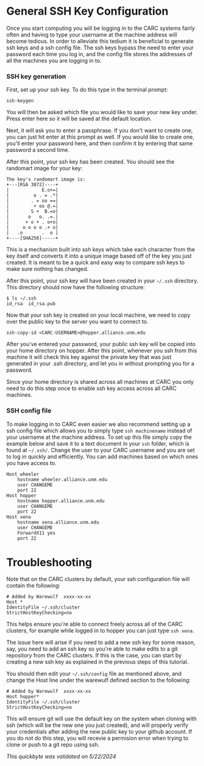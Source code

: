 
# General SSH Key Configuration

Once you start computing you will be logging in to the CARC systems fairly often and having to type your username at the machine address will become tedious. In order to alleviate this tedium it is beneficial to generate ssh keys and a ssh config file. The ssh keys bypass the need to enter your password each time you log in, and the config file stores the addresses of all the machines you are logging in to. 

### SSH key generation
First, set up your ssh key. To do this type in the terminal prompt:


    ssh-keygen

You will then be asked which file you would like to save your new key under. Press enter here so it will be saved at the default location.

Next, it will ask you to enter a passphrase. If you don't want to create one, you can just hit enter at this prompt as well. If you would like to create one, you'll enter your password here, and then confirm it by entering that same password a second time. 

After this point, your ssh key has been created. You should see the randomart image for your key:

    The key's randomart image is:
    +---[RSA 3072]----+
    |            E.o+=|
    |         o . = .*|
    |        . = oo ==|
    |         + oo @.=|
    |        S +  B.=o|
    |       o   o. .=.|
    |      + o + . o+o|
    |     o o o o .+ o|
    |   .o       .  o |
    +----[SHA256]-----+

This is a mechanism built into ssh keys which take each character from the key itself and converts it into a unique image based off of the key you just created. It is meant to be a quick and easy way to compare ssh keys to make sure nothing has changed. 

After this point, your ssh key will have been created in your `~/.ssh` directory. This directory should now have the following structure:

    $ ls ~/.ssh
    id_rsa  id_rsa.pub

Now that your ssh key is created on your local machine, we need to copy over the public key to the server you want to connect to. 

    ssh-copy-id <CARC-USERNAME>@hopper.alliance.unm.edu

After you've entered your password, your public ssh key will be copied into your home directory on hopper. After this point, whenever you ssh from this machine it will check this key against the private key that was just generated in your .ssh directory, and let you in without prompting you for a password.

Since your home directory is shared across all machines at CARC you only need to do this step once to enable ssh key access across all CARC machines. 

### SSH config file
To make logging in to CARC even easier we also recommend setting up a ssh config file which allows you to simply type `ssh machinename` instead of your username at the machine address. To set up this file simply copy the example below and save it to a text document in your `ssh` folder, which is found at `~/.ssh/`. Change the user to your CARC username and you are set to log in quickly and efficiently. You can add machines based on which ones you have access to. 


    Host wheeler
        hostname wheeler.alliance.unm.edu
        user CHANGEME
        port 22
    Host hopper
        hostname hopper.alliance.unm.edu
        user CHANGEME
        port 22
    Host xena
        hostname xena.alliance.unm.edu
        user CHANGEME
        ForwardX11 yes
        port 22


# Troubleshooting

Note that on the CARC clusters by default, your ssh configuration file will contain the following:

    # Added by Warewulf  xxxx-xx-xx
    Host *
    IdentityFile ~/.ssh/cluster
    StrictHostKeyChecking=no

This helps ensure you're able to connect freely across all of the CARC clusters, for example while logged in to hopper you can just type `ssh xena`.

The issue here will arise if you need to add a new ssh key for some reason, say, you need to add an ssh key so you're able to make edits to a git repository from the CARC clusters. If this is the case, you can start by creating a new ssh key as explained in the previous steps of this tutorial. 

You should then edit your `~/.ssh/config` file as mentioned above, and change the Host line under the warewulf defined section to the following:

    # Added by Warewulf  xxxx-xx-xx
    Host hopper*
    IdentityFile ~/.ssh/cluster
    StrictHostKeyChecking=no

This will ensure git will use the default key on the system when cloning with ssh (which will be the new one you just created), and will properly verify your credentials after adding the new public key to your github account. If you do not do this step, you will recevie a permision error when trying to clone or push to a git repo using ssh.

*This quickbyte was validated on 5/22/2024*